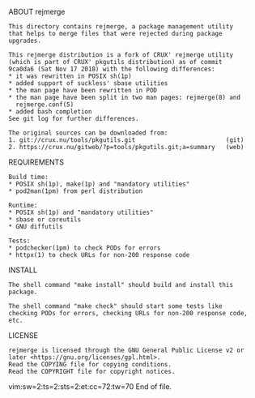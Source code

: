 ABOUT rejmerge

    This directory contains rejmerge, a package management utility
    that helps to merge files that were rejected during package
    upgrades.

    This rejmerge distribution is a fork of CRUX' rejmerge utility
    (which is part of CRUX' pkgutils distribution) as of commit
    9ca0da6 (Sat Nov 17 2018) with the following differences:
    * it was rewritten in POSIX sh(1p)
    * added support of suckless' sbase utilities
    * the man page have been rewritten in POD
    * the man page have been split in two man pages: rejmerge(8) and
      rejmerge.conf(5)
    * added bash completion
    See git log for further differences.

    The original sources can be downloaded from:
    1. git://crux.nu/tools/pkgutils.git                         (git)
    2. https://crux.nu/gitweb/?p=tools/pkgutils.git;a=summary   (web)

REQUIREMENTS

    Build time:
    * POSIX sh(1p), make(1p) and "mandatory utilities"
    * pod2man(1pm) from perl distribution

    Runtime:
    * POSIX sh(1p) and "mandatory utilities"
    * sbase or coreutils
    * GNU diffutils

    Tests:
    * podchecker(1pm) to check PODs for errors
    * httpx(1) to check URLs for non-200 response code

INSTALL

    The shell command "make install" should build and install this
    package.

    The shell command "make check" should start some tests like
    checking PODs for errors, checking URLs for non-200 response code,
    etc.

LICENSE

    rejmerge is licensed through the GNU General Public License v2 or
    later <https://gnu.org/licenses/gpl.html>.
    Read the COPYING file for copying conditions.
    Read the COPYRIGHT file for copyright notices.


vim:sw=2:ts=2:sts=2:et:cc=72:tw=70
End of file.
